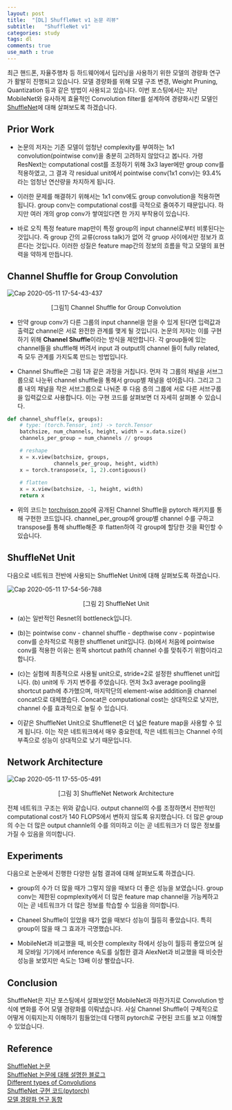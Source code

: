 ```yaml
---
layout: post
title:  "[DL] ShuffleNet v1 논문 리뷰"
subtitle:   "ShuffleNet v1"
categories: study
tags: dl
comments: true
use_math : true
---
```


최근 핸드폰, 자율주행차 등 하드웨어에서 딥러닝을 사용하기 위한 모델의 경량화 연구가 활발히 진행되고 있습니다. 모델 경량화를 위해 모델 구조 변경, Weight Pruning, Quantization 등과 같은 방법이 사용되고 있습니다. 이번 포스팅에서는 지난 MobileNet와 유사하게 효율적인 Convolution filter를 설계하여 경량화시킨 모델인 [ShuffleNet](https://arxiv.org/pdf/1707.01083.pdf)에 대해 살펴보도록 하겠습니다. 

## Prior Work

- 논문의 저자는 기존 모델이 엄청난 complexity를 부여하는 1x1 convolution(pointwise conv)을 충분히 고려하지 않았다고 봅니다. 가령 ResNext는 computational cost를 조정하기 위해 3x3 layer에만 group conv를 적용하였고, 그 결과 각 residual unit에서 pointwise conv(1x1 conv)는 93.4%라는 엄청난 연산량을 차지하게 됩니다. 

- 이러한 문제를 해결하기 위해서는 1x1 conv에도 group convolution을 적용하면 됩니다. group conv는 computational cost를 극적으로 줄여주기 때문입니다. 하지만 여러 개의 grop conv가 쌓여있다면 한 가지 부작용이 있습니다. 

- 바로 오직 특정 feature map만이 특정 group의 input channel로부터 비롯된다는 것입니다.  즉 group 간의 교류(cross talk)가 없어 각 gruop 사이에서만 정보가 흐른다는 것입니다. 이러한 성질은 feature map간의 정보의 흐름을 막고 모델의 표현력을 약하게 만듭니다. 


## Channel Shuffle for Group Convolution

![Cap 2020-05-11 17-54-43-437](https://user-images.githubusercontent.com/35513025/82120988-c7d17a80-97c4-11ea-83b2-c1b871b29b89.png)
<p align="center">[그림1] Channel Shuffle for Group Convolution</p>

- 만약 group conv가 다른 그룹의 input channel을 얻을 수 있게 된다면 입력값과 출력값 channel은 서로 완전한 관계를 맺게 될 것입니다. 논문의 저자는 이를 구현하기 위해 **Channel Shuffle**이라는 방식을 제안합니다. 각 group들에 있는 channel들을 shuffle해 버려서 input 과 output의 channel 들이 fully related, 즉 모두 관계를 가지도록 만드는 방법입니다.

- Channel Shuffle은 그림 1과 같은 과정을 거칩니다. 먼저 각 그룹의 채널을 서브그룹으로 나눈뒤 channel shuffle을 통해서 group별 채널을 섞어줍니다. 그리고 그룹 내의 채널을 작은 서브그룹으로 나눠준 후 다음 층의 그룹에 서로 다른 서브구룹을 입력값으로 사용합니다. 이는 구현 코드를 살펴보면 더 자세히 살펴볼 수 있습니다. 

```python
def channel_shuffle(x, groups):
    # type: (torch.Tensor, int) -> torch.Tensor
    batchsize, num_channels, height, width = x.data.size()
    channels_per_group = num_channels // groups

    # reshape
    x = x.view(batchsize, groups,
               channels_per_group, height, width)
    x = torch.transpose(x, 1, 2).contiguous()
    
    # flatten
    x = x.view(batchsize, -1, height, width)
    return x
```
- 위의 코드는 [torchvison zoo](https://pytorch.org/docs/stable/_modules/torchvision/models/shufflenetv2.html#shufflenet_v2_x0_5)에 공개된 Channel Shuffle을 pytorch 패키지를 통해 구현한 코드입니다. channel_per_group에 group별 channel 수를 구하고 transpose를 통해 shuffle해준 후 flatten하여 각 group에 할당한 것을 확인할 수 있습니다. 


## ShuffleNet Unit
다음으로 네트워크 전반에 사용되는 ShuffleNet Unit에 대해 살펴보도록 하겠습니다.

![Cap 2020-05-11 17-54-56-788](https://user-images.githubusercontent.com/35513025/82120989-ca33d480-97c4-11ea-9818-6ba5aee5d0e4.png)
<p align="center">[그림 2] ShuffleNet Unit</p>

- (a)는 일반적인 Resnet의 bottleneck입니다. 

- (b)는 pointwise conv - channel shuffle - depthwise conv - popintwise conv를 순차적으로 적용한 shufflenet unit입니다. (b)에서 처음에 pointwise conv를 적용한 이유는 왼쪽 shortcut path의 channel 수를 맞춰주기 위함이라고 합니다.  

- (c)는 실험에 최종적으로 사용될 unit으로, stride=2로 설정한 shufflenet unit입니다. (b) unit에 두 가지 변주를 주었습니다. 먼저 3x3 average pooling을 shortcut path에 추가했으며, 마지막단의 element-wise addition을 channel concat으로 대체했습다. Concat은 computational cost는 상대적으로 낮지만, channel 수를 효과적으로 늘릴 수 있습니다. 

- 이같은 ShuffleNet Unit으로 Shufflenet은 더 넓은 feature map을 사용할 수 있게 됩니다. 이는 작은 네트워크에서 매우 중요한데, 작은 네트워크는 Channel 수의 부족으로 성능이 상대적으로 낮기 때문입니다. 


## Network Architecture
![Cap 2020-05-11 17-55-05-491](https://user-images.githubusercontent.com/35513025/82120991-cbfd9800-97c4-11ea-8934-44b4f204962e.png)
<p align="center">[그림 3] ShuffleNet Network Architecture </p>

전체 네트워크 구조는 위와 같습니다. output channel의 수를 조정하면서 전반적인 computational cost가 140 FLOPS에서 변하지 않도록 유지했습니다. 더 많은 group의 수는 더 많은 output channle의 수를 의미하고 이는 곧 네트워크가 더 많은 정보를 가질 수 있음을 의미합니다. 

## Experiments

다음으로 논문에서 진행한 다양한 실험 결과에 대해 살펴보도록 하겠습니다. 

- group의 수가 더 많을 때가 그렇지 않을 때보다 더 좋은 성능을 보였습니다. group conv는 제한된 copmplexity에서 더 많은 feature map channel을 가능케하고 이는 곧 네트워크가 더 많은 정보를 학습할 수 있음을 의미합니다. 

- Chaneel Shuffle이 있었을 때가 없을 때보다 성능이 월등히 좋았습니다. 특히 group이 많을 때 그 효과가 극명했습니다. 

- MobileNet과 비교했을 때, 비슷한 complexity 하에서 성능이 월등히 좋았으며 실제 모바일 기기에서 inference 속도를 실험한 결과 AlexNet과 비교했을 때 비슷한 성능을 보였지만 속도는 13배 이상 빨랐습니다.

## Conclusion

ShuffleNet은 지난 포스팅에서 살펴보았던 MobileNet과 마찬가지로 Convolution 방식에 변화를 주어 모델 경량화를 이뤄냈습니다. 사실 Channel Shuffle이 구체적으로 어떻게 이뤄지는지 이해하기 힘들었는데 다행히 pytorch로 구현된 코드를 보고 이해할 수 있었습니다. 

## Reference
[ShuffleNet 논문](https://arxiv.org/pdf/1707.01083.pdf)  
[ShuffleNet 논문에 대해 설명한 블로그](https://gamer691.blogspot.com/2019/03/paper-review-shufflenet-extremely.html)  
[Different types of Convolutions](https://hichoe95.tistory.com/48)  
[ShuffleNet 구현 코드(pytorch)](https://pytorch.org/docs/stable/_modules/torchvision/models/shufflenetv2.html#shufflenet_v2_x0_5)  
[모델 경량화 연구 동향](https://ettrends.etri.re.kr/ettrends/176/0905176005/34-2_40-50.pdf)  


